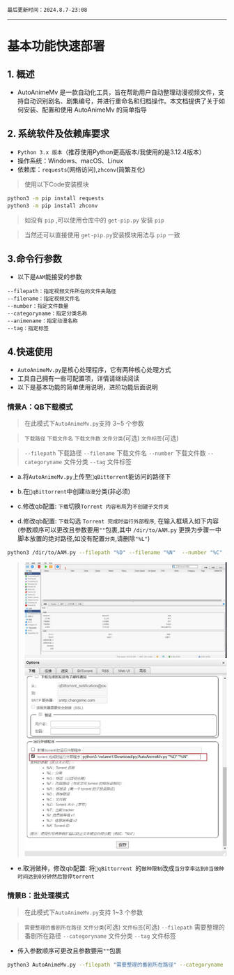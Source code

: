 `最后更新时间：2024.8.7-23:08` 
***
# 基本功能快速部署
## 1. 概述
* AutoAnimeMv 是一款自动化工具，旨在帮助用户自动整理动漫视频文件，支持自动识别剧名、剧集编号，并进行重命名和归档操作。本文档提供了关于如何安装、配置和使用 AutoAnimeMv 的简单指导 

## 2. 系统软件及依赖库要求
* `Python 3.x 版本`（推荐使用Python更高版本/我使用的是3.12.4版本）
* 操作系统：Windows、macOS、Linux
* 依赖库：`requests`(网络访问),`zhconv`(简繁互化)
>使用以下Code安装模块

```bash
python3 -m pip install requests
python3 -m pip install zhconv
```
> 如没有  `pip` ,可以使用仓库中的 `get-pip.py` 安装 `pip`

> 当然还可以直接使用 `get-pip.py`安装模块用法与 `pip` 一致

## 3.命令行参数
* 以下是`AAM`能接受的参数
```
--filepath：指定视频文件所在的文件夹路径
--filename：指定视频文件名
--number：指定文件数量
--categoryname：指定分类名称 
--animename：指定动漫名称 
--tag：指定标签 
```

## 4.快速使用
* `AutoAnimeMv.py`是核心处理程序，它有两种核心处理方式
* 工具自己拥有一些可配置项，详情请继续阅读
* 以下是基本功能的简单使用说明，进阶功能后面说明

### 情景A：QB下载模式
> 在此模式下`AutoAnimeMv.py`支持 3~5 个参数

> `下载路径` `下载文件名` `下载文件数` `文件分类`(可选) `文件标签`(可选)

> `--filepath` 下载路径 `--filename` 下载文件名 `--number` 下载文件数 `--categoryname` 文件分类 `--tag` 文件标签

* a.将`AutoAnimeMv.py`上传至`🔵qBittorrent`能访问的路径下  

* b.在`🔵qBittorrent`中创建`动漫`分类(非必须)  

* c.修改qb配置: `下载`切换`Torrent 内容布局`为`不创建子文件夹`  

* d.修改qb配置: `下载`勾选 `Torrent 完成时运行外部程序`, 在输入框填入如下内容(参数顺序可以更改且参数要用`""`包裹,其中 `/dir/to/AAM.py` 更换为步骤一中脚本放置的绝对路径,如没有配置`分类`,请删除`"%L"`)  

```bash
python3 /dir/to/AAM.py --filepath "%D" --filename "%N"  --number "%C" --categoryname "%L"
```
> <img src="./Image/AAM-1.jpg" > <img src="./Image/AAM-2.jpg" >

* e.取消做种，修改qb配置: 将`🔵qBittorrent `的`做种限制`改成`当分享率达到0当做种时间达到0分钟然后暂停torrent`

### 情景B：批处理模式
> 在此模式下`AutoAnimeMv.py`支持 1~3 个参数

> `需要整理的番剧所在路径` `文件分类`(可选) `文件标签`(可选)
> `--filepath` 需要整理的番剧所在路径 `--categoryname` 文件分类 `--tag` 文件标签

* 传入参数顺序可更改且参数要用`""`包裹
```bash
python3 AutoAnimeMv.py --filepath "需要整理的番剧所在路径" --categoryname "文件分类(可选)"
```  

